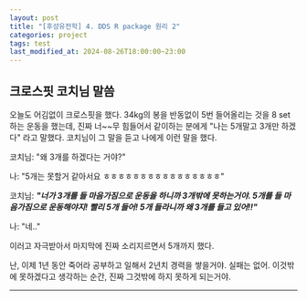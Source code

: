 ```yaml
---
layout: post
title: "[후성유전학] 4. DDS R package 원리 2"
categories: project
tags: test
last_modified_at: 2024-08-26T18:00:00~23:00
---  
```



## 크로스핏 코치님 말씀  
오늘도 어김없이 크로스핏을 했다. 34kg의 봉을 반동없이 5번 들어올리는 것을 8 set 하는 운동을 했는데, 진짜 너~~무 힘들어서 같이하는 분에게 "나는 5개말고 3개만 하겠다" 라고 말했다. 코치님이 그 말을 듣고 나에게 이런 말을 했다.    

코치님: "왜 3개를 하겠다는 거야?"  

나: "5개는 못할거 같아서요 ㅎㅎㅎㅎㅎㅎㅎㅎㅎㅎㅎㅎㅎㅎㅎㅎ"  

코치님: ***"너가 3개를 들 마음가짐으로 운동을 하니까 3개밖에 못하는거야. 5개를 들 마음가짐으로 운동해야지! 빨리 5개 들어! 5개 들라니까 왜 3개를 들고 있어!!"***  

나: "네.."   

이러고 자극받아서 마지막에 진짜 소리지르면서 5개까지 했다.  

난, 이제 1년 동안 죽어라 공부하고 일해서 2년치 경력을 쌓을거야. 실패는 없어. 이것밖에 못하겠다고 생각하는 순간, 진짜 그것밖에 하지 못하게 되는거야.   

---  